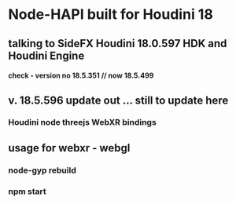 # Node-HAPI built for Houdini 18

## talking to SideFX Houdini 18.0.597 HDK and Houdini Engine 
#### check - version no 18.5.351 // now 18.5.499
## v. 18.5.596 update out ... still to update here

### Houdini node threejs WebXR bindings

## usage for webxr - webgl

### node-gyp rebuild

### npm start
